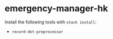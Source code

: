 # emergency-manager-hk

Install the following tools with `stack install`:

- `record-dot-preprocessor`
